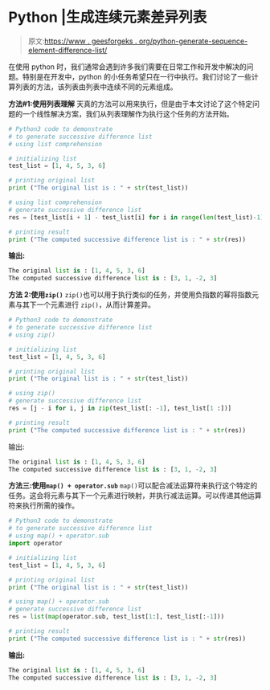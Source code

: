 # Python |生成连续元素差异列表

> 原文:[https://www . geesforgeks . org/python-generate-sequence-element-difference-list/](https://www.geeksforgeeks.org/python-generate-successive-element-difference-list/)

在使用 python 时，我们通常会遇到许多我们需要在日常工作和开发中解决的问题。特别是在开发中，python 的小任务希望只在一行中执行。我们讨论了一些计算列表的方法，该列表由列表中连续不同的元素组成。

**方法#1:使用列表理解**
天真的方法可以用来执行，但是由于本文讨论了这个特定问题的一个线性解决方案，我们从列表理解作为执行这个任务的方法开始。

```py
# Python3 code to demonstrate 
# to generate successive difference list 
# using list comprehension

# initializing list 
test_list = [1, 4, 5, 3, 6]

# printing original list 
print ("The original list is : " + str(test_list))

# using list comprehension
# generate successive difference list
res = [test_list[i + 1] - test_list[i] for i in range(len(test_list)-1)]

# printing result
print ("The computed successive difference list is : " + str(res))
```

**输出:**

```py
The original list is : [1, 4, 5, 3, 6]
The computed successive difference list is : [3, 1, -2, 3]

```

**方法 2:使用`zip()`**
`zip()`也可以用于执行类似的任务，并使用负指数的幂将指数元素与其下一个元素进行 `zip()`，从而计算差异。

```py
# Python3 code to demonstrate 
# to generate successive difference list 
# using zip()

# initializing list 
test_list = [1, 4, 5, 3, 6]

# printing original list 
print ("The original list is : " + str(test_list))

# using zip()
# generate successive difference list
res = [j - i for i, j in zip(test_list[: -1], test_list[1 :])]

# printing result
print ("The computed successive difference list is : " + str(res))
```

输出:

```py
The original list is : [1, 4, 5, 3, 6]
The computed successive difference list is : [3, 1, -2, 3]

```

**方法三:使用`map() + operator.sub`**
`map()`可以配合减法运算符来执行这个特定的任务。这会将元素与其下一个元素进行映射，并执行减法运算。可以传递其他运算符来执行所需的操作。

```py
# Python3 code to demonstrate 
# to generate successive difference list 
# using map() + operator.sub
import operator

# initializing list 
test_list = [1, 4, 5, 3, 6]

# printing original list 
print ("The original list is : " + str(test_list))

# using map() + operator.sub
# generate successive difference list
res = list(map(operator.sub, test_list[1:], test_list[:-1]))

# printing result
print ("The computed successive difference list is : " + str(res))
```

**输出:**

```py
The original list is : [1, 4, 5, 3, 6]
The computed successive difference list is : [3, 1, -2, 3]

```